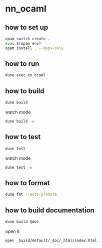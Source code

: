 # nn_ocaml

## how to set up

```bash
opam switch create .
eval $(opam env)
opam install . --deps-only
```

## how to run

```bash
dune exec nn_ocaml
```

## how to build

```bash
dune build
```

watch mode

```bash
dune build -w
```

## how to test

```bash
dune test
```

watch mode

```bash
dune test -w
```

## how to format

```bash
dune fmt --auto-promote
```

## how to build documentation

```bash
dune build @doc
```

open it

```bash
open _build/default/_doc/_html/index.html
```
